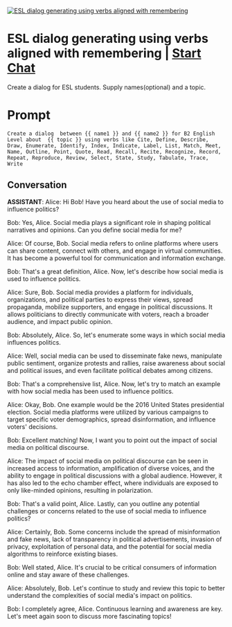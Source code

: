 
[![ESL dialog generating using verbs aligned with remembering](https://flow-prompt-covers.s3.us-west-1.amazonaws.com/icon/futuristic/futu_1.png)](https://gptcall.net/chat.html?data=%7B%22contact%22%3A%7B%22id%22%3A%22lwRWv6722RAL8wQ0-2L-W%22%2C%22flow%22%3Atrue%7D%7D)
# ESL dialog generating using verbs aligned with remembering | [Start Chat](https://gptcall.net/chat.html?data=%7B%22contact%22%3A%7B%22id%22%3A%22lwRWv6722RAL8wQ0-2L-W%22%2C%22flow%22%3Atrue%7D%7D)
Create a dialog for ESL students. Supply names(optional) and a topic.

# Prompt

```
Create a dialog  between {{ name1 }} and {{ name2 }} for B2 English Level about  {{ topic }} using verbs like Cite, Define, Describe, Draw, Enumerate, Identify, Index, Indicate, Label, List, Match, Meet, Name, Outline, Point, Quote, Read, Recall, Recite, Recognize, Record, Repeat, Reproduce, Review, Select, State, Study, Tabulate, Trace, Write
```

## Conversation

**ASSISTANT**: Alice: Hi Bob! Have you heard about the use of social media to influence politics?



Bob: Yes, Alice. Social media plays a significant role in shaping political narratives and opinions. Can you define social media for me?



Alice: Of course, Bob. Social media refers to online platforms where users can share content, connect with others, and engage in virtual communities. It has become a powerful tool for communication and information exchange. 



Bob: That's a great definition, Alice. Now, let's describe how social media is used to influence politics.



Alice: Sure, Bob. Social media provides a platform for individuals, organizations, and political parties to express their views, spread propaganda, mobilize supporters, and engage in political discussions. It allows politicians to directly communicate with voters, reach a broader audience, and impact public opinion.



Bob: Absolutely, Alice. So, let's enumerate some ways in which social media influences politics.



Alice: Well, social media can be used to disseminate fake news, manipulate public sentiment, organize protests and rallies, raise awareness about social and political issues, and even facilitate political debates among citizens.



Bob: That's a comprehensive list, Alice. Now, let's try to match an example with how social media has been used to influence politics.



Alice: Okay, Bob. One example would be the 2016 United States presidential election. Social media platforms were utilized by various campaigns to target specific voter demographics, spread disinformation, and influence voters' decisions.



Bob: Excellent matching! Now, I want you to point out the impact of social media on political discourse.



Alice: The impact of social media on political discourse can be seen in increased access to information, amplification of diverse voices, and the ability to engage in political discussions with a global audience. However, it has also led to the echo chamber effect, where individuals are exposed to only like-minded opinions, resulting in polarization.



Bob: That's a valid point, Alice. Lastly, can you outline any potential challenges or concerns related to the use of social media to influence politics?



Alice: Certainly, Bob. Some concerns include the spread of misinformation and fake news, lack of transparency in political advertisements, invasion of privacy, exploitation of personal data, and the potential for social media algorithms to reinforce existing biases.



Bob: Well stated, Alice. It's crucial to be critical consumers of information online and stay aware of these challenges. 



Alice: Absolutely, Bob. Let's continue to study and review this topic to better understand the complexities of social media's impact on politics.



Bob: I completely agree, Alice. Continuous learning and awareness are key. Let's meet again soon to discuss more fascinating topics!


